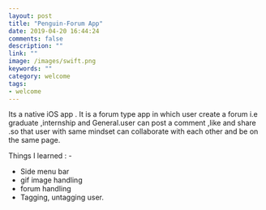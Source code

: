 ```yaml
---
layout: post
title: "Penguin-Forum App"
date: 2019-04-20 16:44:24
comments: false
description: ""
link: ""
image: /images/swift.png
keywords: ""
category: welcome
tags:
- welcome
---
```


Its a native iOS app . It is a forum type app in which user create a forum i.e graduate ,internship and General.user can post a comment ,like and share .so that user with same mindset can collaborate with each other and be on the same page.

Things I learned : - 
- Side menu bar 
- gif image handling
- forum handling 
- Tagging, untagging user.
